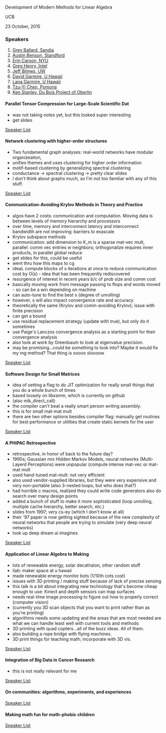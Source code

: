 Development of Modern Methods for Linear Algebra

UCB

23 October, 2015

### <a name="top">Speakers
1. [Grey Ballard, Sandia](#ballard)
2. [Austin Benson, Standford](#benson)
3. [Erin Carson, NYU](#carson)
4. [Greg Henry, Intel](#henry)
5. [Jeff Bilmes, UW](#bilmes)
6. [David Garmire, U Hawaii](#dgarmire)
7. [Lana Garmire, U Hawaii](#lgarmire)
8. [Tzu-Yi Chen, Pomona](#chen)
9. [Ken Stanley, Du Bois Project of Oberlin](#stanley)

#### <a name="ballard"> Parallel Tensor Compression for Large-Scale Scientific Dat

- was not taking notes yet, but this looked super interesting
- get slides

[Speaker List](#top)



#### <a name="benson"> Network clustering with higher-order structures

- Two fundamental graph analyses: real-world networks have modular organizeaiton, 
- unifies themes and uses clustering for higher order information
- motif-based clustering by generalizing spectral clustering
- conductance -> spectral clustering -> pretty clear slides
- I don't think about graphs much, so I'm not too familiar with any of this stuff.

[Speaker List](#top)



#### <a name="carson"> Communication-Avoiding Krylov Methods in Theory and Practice

- algos have 2 costs: communication and computation. Moving data is between levels of memory hierarchy and processors
- over time, memory and interconnect latency and interconnect bandwidth are not improving: barriers to exascale
- Krylov subspace methods
- communication: add dimension to K_m is a sparse mat-vec mult, parallel: comm vec entries w neighbors; orthogonalize requires inner products, in parallel global reduce 
- get slides for this, could be useful
- went thru how this maps to cg
- ideaL compute blocks of s iterations at once to reduce communication cost by O(s) - idea that has been frequently rediscovered
- resurgence of interest in recent years b/c of prob size and comm cost
- basically moving work from message passing to flops and words moved - so can be a win depending on machine
- can auto-tune to find the best s (degree of unrolling)
- however, s will also impact convergence rate and accuracy
- theoretically the same (Krylov and comm-avoiding Krylov); issue with finite precision
- can get a bound
- use residual replacement strategy (update with true), but only do it sometimes
- use Paige's Lanczos convergence analysis as a starting point for their convergence analysis
- also look at work by Greenbaum to look at eigenvalue precision.
- may be promising...could be something to look into? Maybe it would fix my mg method? That thing is soooo sloooow

[Speaker List](#top)



#### <a name="henry"> Software Design for Small Matrices

- idea of setting a flag to do JIT optimization for really small things that you do a whole bunch of times
- based loosely on libxsmm, which is currently on github
- (also mlk_direct_call)
- the compiler can't beat a really smart person writing assembly. 
- this is for small mat-mat mult
- there are two other options besides compiler flag: manually get routines for best performance or utilities that create static kernels for the user

[Speaker List](#top)



#### <a name="bilmes"> A PHiPAC Retrospective

- retrospective, in honor of back to the future day?
- 1990s; Gaussian mix Hidden Markov Models, neural networks (Multi-Layerd Perceptions) were unpopular (compute intense mat-vec or mat-mat mult
- used hand-tuned mat-mult: not very efficient
- also used vendor-supplied libraries, but they were very expensive and very non-portable (also 3-nested loops, but who does that?)
- had horrible c macros, realized they could write code generators also do search over many design points
- added a bunch of stuff to make it more sophisticated (loop unrolling, multiple cache hierarchy, better search, etc.)
- slides from 1997; very cs-ey (which I don't know at all)
- their '97 paper is now getting sighted because of the new complexity of neural networks that people are trying to simulate (very deep neural networks)
- look up deep dream ai imagines

[Speaker List](#top)



#### <a name="dgarmire"> Application of Linear Algebra to Making

- lots of renewable energy, solar decathalon, other random stuff
- ilab: maker space at u hawaii
- made renewable energy monitor bots (1/10th cots cost)
- issues with 3D printing / making stuff because of lack of precise sensing
- this talk is a bit about integrating new technology that's become cheap enough to use: Kinect and depth sensors can map surfaces
- needs real-time image processing to figure out how to properly correct (computer vision)
- (currently you 3D scan objects that you want to print rather than as you're printing)
- algorithms needs some updating and the areas that are most needed are what we can handle least well with current tools and methods
- 3D printing with quad copters...all of the buzz ideas. All of them. 
- also building a rope bridge with flying machines. 
- 3D print things for teaching math; incorporate with 3D vis.

[Speaker List](#top)



#### <a name="lgarmire"> Integration of Big Data in Cancer Research

- this is not really relevant for me

[Speaker List](#top)



#### <a name="chen"> On communities: algorithms, experiments, and experiences

[Speaker List](#top)



#### <a name="stanley"> Making math fun for math-phobic children

[Speaker List](#top)

